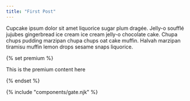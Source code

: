 ```yaml
---
title: "First Post"
---
```


Cupcake ipsum dolor sit amet liquorice sugar plum dragée. Jelly-o soufflé jujubes gingerbread ice cream ice cream jelly-o chocolate cake. Chupa chups pudding marzipan chupa chups oat cake muffin. Halvah marzipan tiramisu muffin lemon drops sesame snaps liquorice.

{% set premium %}

This is the premium content here

{% endset %}

{% include "components/gate.njk" %}
